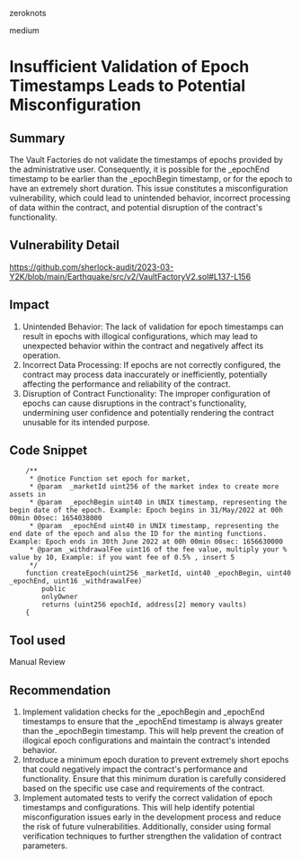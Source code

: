 zeroknots

medium

# Insufficient Validation of Epoch Timestamps Leads to Potential Misconfiguration

## Summary
The Vault Factories do not validate the timestamps of epochs provided by the administrative user. Consequently, it is possible for the _epochEnd timestamp to be earlier than the _epochBegin timestamp, or for the epoch to have an extremely short duration. This issue constitutes a misconfiguration vulnerability, which could lead to unintended behavior, incorrect processing of data within the contract, and potential disruption of the contract's functionality.


## Vulnerability Detail

https://github.com/sherlock-audit/2023-03-Y2K/blob/main/Earthquake/src/v2/VaultFactoryV2.sol#L137-L156

## Impact
1. Unintended Behavior: The lack of validation for epoch timestamps can result in epochs with illogical configurations, which may lead to unexpected behavior within the contract and negatively affect its operation.
2. Incorrect Data Processing: If epochs are not correctly configured, the contract may process data inaccurately or inefficiently, potentially affecting the performance and reliability of the contract.
3. Disruption of Contract Functionality: The improper configuration of epochs can cause disruptions in the contract's functionality, undermining user confidence and potentially rendering the contract unusable for its intended purpose.


## Code Snippet


```solidity
    /**
     * @notice Function set epoch for market,
     * @param  _marketId uint256 of the market index to create more assets in
     * @param  _epochBegin uint40 in UNIX timestamp, representing the begin date of the epoch. Example: Epoch begins in 31/May/2022 at 00h 00min 00sec: 1654038000
     * @param  _epochEnd uint40 in UNIX timestamp, representing the end date of the epoch and also the ID for the minting functions. Example: Epoch ends in 30th June 2022 at 00h 00min 00sec: 1656630000
     * @param _withdrawalFee uint16 of the fee value, multiply your % value by 10, Example: if you want fee of 0.5% , insert 5
     */
    function createEpoch(uint256 _marketId, uint40 _epochBegin, uint40 _epochEnd, uint16 _withdrawalFee)
        public
        onlyOwner
        returns (uint256 epochId, address[2] memory vaults)
    {
```

## Tool used

Manual Review

## Recommendation

1. Implement validation checks for the _epochBegin and _epochEnd timestamps to ensure that the _epochEnd timestamp is always greater than the _epochBegin timestamp. This will help prevent the creation of illogical epoch configurations and maintain the contract's intended behavior.
2. Introduce a minimum epoch duration to prevent extremely short epochs that could negatively impact the contract's performance and functionality. Ensure that this minimum duration is carefully considered based on the specific use case and requirements of the contract.
3. Implement automated tests to verify the correct validation of epoch timestamps and configurations. This will help identify potential misconfiguration issues early in the development process and reduce the risk of future vulnerabilities. Additionally, consider using formal verification techniques to further strengthen the validation of contract parameters.
